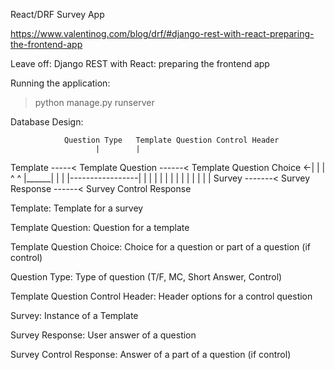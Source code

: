 React/DRF Survey App

https://www.valentinog.com/blog/drf/#django-rest-with-react-preparing-the-frontend-app


Leave off: Django REST with React: preparing the frontend app

Running the application:

> python manage.py runserver


Database Design:

                Question Type   Template Question Control Header
                       |        |                           
Template -----< Template Question ------< Template Question Choice <-|
    |               |                       ^        ^        |______|
    |               |     |-----------------|        |
    |               |     |                          |
    |               |     |                          |
    |               |     |                          |
Survey -------< Survey Response ------< Survey Control Response 

Template: Template for a survey

Template Question: Question for a template

Template Question Choice:  Choice for a question or part of a question (if control)

Question Type: Type of question (T/F, MC, Short Answer, Control)

Template Question Control Header:  Header options for a control question

Survey: Instance of a Template

Survey Response: User answer of a question

Survey Control Response:  Answer of a part of a question (if control)

